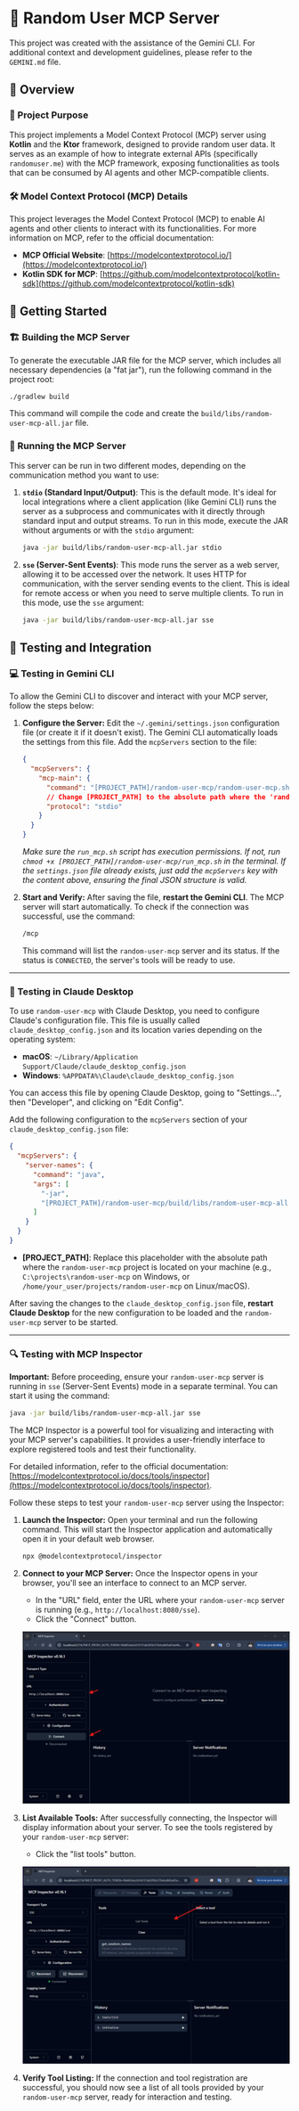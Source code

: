# 🚀 Random User MCP Server

This project was created with the assistance of the Gemini CLI. For additional context and development guidelines, please refer to the `GEMINI.md` file.

## 📖 Overview

### 🎯 Project Purpose

This project implements a Model Context Protocol (MCP) server using **Kotlin** and the **Ktor** framework, designed to provide random user data. It serves as an example of how to integrate external APIs (specifically `randomuser.me`) with the MCP framework, exposing functionalities as tools that can be consumed by AI agents and other MCP-compatible clients.

### 🛠️ Model Context Protocol (MCP) Details

This project leverages the Model Context Protocol (MCP) to enable AI agents and other clients to interact with its functionalities. For more information on MCP, refer to the official documentation:

- **MCP Official Website**: [https://modelcontextprotocol.io/](https://modelcontextprotocol.io/)
- **Kotlin SDK for MCP**: [https://github.com/modelcontextprotocol/kotlin-sdk](https://github.com/modelcontextprotocol/kotlin-sdk)

## 🚀 Getting Started

### 🏗️ Building the MCP Server

To generate the executable JAR file for the MCP server, which includes all necessary dependencies (a "fat jar"), run the following command in the project root:

```bash
./gradlew build
```

This command will compile the code and create the `build/libs/random-user-mcp-all.jar` file.

### 🏃 Running the MCP Server

This server can be run in two different modes, depending on the communication method you want to use:

1.  **`stdio` (Standard Input/Output)**: This is the default mode. It's ideal for local integrations where a client application (like Gemini CLI) runs the server as a subprocess and communicates with it directly through standard input and output streams. To run in this mode, execute the JAR without arguments or with the `stdio` argument:
    ```bash
    java -jar build/libs/random-user-mcp-all.jar stdio
    ```

2.  **`sse` (Server-Sent Events)**: This mode runs the server as a web server, allowing it to be accessed over the network. It uses HTTP for communication, with the server sending events to the client. This is ideal for remote access or when you need to serve multiple clients. To run in this mode, use the `sse` argument:
    ```bash
    java -jar build/libs/random-user-mcp-all.jar sse
    ```

## 🧪 Testing and Integration

### 💻 Testing in Gemini CLI

To allow the Gemini CLI to discover and interact with your MCP server, follow the steps below:

1.  **Configure the Server:**
    Edit the `~/.gemini/settings.json` configuration file (or create it if it doesn't exist). The Gemini CLI automatically loads the settings from this file. Add the `mcpServers` section to the file:
    ```json
    {
      "mcpServers": {
        "mcp-main": {
          "command": "[PROJECT_PATH]/random-user-mcp/random-user-mcp.sh",
          // Change [PROJECT_PATH] to the absolute path where the 'random-user-mcp' project is located on your machine.
          "protocol": "stdio"
        }
      }
    }
    ```
    *Make sure the `run_mcp.sh` script has execution permissions. If not, run `chmod +x [PROJECT_PATH]/random-user-mcp/run_mcp.sh` in the terminal.*
    *If the `settings.json` file already exists, just add the `mcpServers` key with the content above, ensuring the final JSON structure is valid.*

2.  **Start and Verify:**
    After saving the file, **restart the Gemini CLI**. The MCP server will start automatically. To check if the connection was successful, use the command:
    ```bash
    /mcp
    ```
    This command will list the `random-user-mcp` server and its status. If the status is `CONNECTED`, the server's tools will be ready to use.

---

### 🤖 Testing in Claude Desktop

To use `random-user-mcp` with Claude Desktop, you need to configure Claude's configuration file. This file is usually called `claude_desktop_config.json` and its location varies depending on the operating system:

*   **macOS**: `~/Library/Application Support/Claude/claude_desktop_config.json`
*   **Windows**: `%APPDATA%\Claude\claude_desktop_config.json`

You can access this file by opening Claude Desktop, going to "Settings...", then "Developer", and clicking on "Edit Config".

Add the following configuration to the `mcpServers` section of your `claude_desktop_config.json` file:

```json
{
  "mcpServers": {
    "server-names": {
      "command": "java",
      "args": [
        "-jar",
        "[PROJECT_PATH]/random-user-mcp/build/libs/random-user-mcp-all.jar"
      ]
    }
  }
}
```

*   **[PROJECT_PATH]**: Replace this placeholder with the absolute path where the `random-user-mcp` project is located on your machine (e.g., `C:\projects\random-user-mcp` on Windows, or `/home/your_user/projects/random-user-mcp` on Linux/macOS).

After saving the changes to the `claude_desktop_config.json` file, **restart Claude Desktop** for the new configuration to be loaded and the `random-user-mcp` server to be started.

---

### 🔍 Testing with MCP Inspector

**Important:** Before proceeding, ensure your `random-user-mcp` server is running in `sse` (Server-Sent Events) mode in a separate terminal. You can start it using the command:

```bash
java -jar build/libs/random-user-mcp-all.jar sse
```

The MCP Inspector is a powerful tool for visualizing and interacting with your MCP server's capabilities. It provides a user-friendly interface to explore registered tools and test their functionality.

For detailed information, refer to the official documentation: [https://modelcontextprotocol.io/docs/tools/inspector](https://modelcontextprotocol.io/docs/tools/inspector).

Follow these steps to test your `random-user-mcp` server using the Inspector:

1.  **Launch the Inspector:**
    Open your terminal and run the following command. This will start the Inspector application and automatically open it in your default web browser.

    ```bash
    npx @modelcontextprotocol/inspector
    ```

2.  **Connect to your MCP Server:**
    Once the Inspector opens in your browser, you'll see an interface to connect to an MCP server.
    - In the "URL" field, enter the URL where your `random-user-mcp` server is running (e.g., `http://localhost:8080/sse`).
    - Click the "Connect" button.

    ![Inspector Connection Screen](img/inspector-1.png)

3.  **List Available Tools:**
    After successfully connecting, the Inspector will display information about your server. To see the tools registered by your `random-user-mcp` server:
    - Click the "list tools" button.

    ![Inspector List Tools](img/inspector-2.png)

4.  **Verify Tool Listing:**
    If the connection and tool registration are successful, you should now see a list of all tools provided by your `random-user-mcp` server, ready for interaction and testing.
